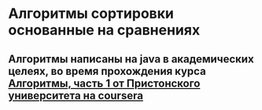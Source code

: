 # Алгоритмы сортировки основанные на сравнениях
## Алгоритмы написаны на java в академических целеях, во время прохождения курса [Алгоритмы, часть 1 от Пристонского университета на coursera](https://www.coursera.org/learn/introduction-to-algorithms)
